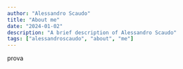 ```yaml
---
author: "Alessandro Scaudo"
title: "About me"
date: "2024-01-02"
description: "A brief description of Alessandro Scaudo"
tags: ["alessandroscaudo", "about", "me"]
---
```


prova